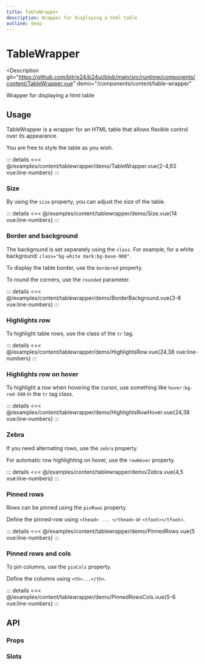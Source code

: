 ```yaml
---
title: TableWrapper
description: Wrapper for displaying a html table
outline: deep
---
```

<script setup>
import TableWrapperExample from '/examples/content/tablewrapper/TableWrapper.vue';
import BorderBackgroundExample from '/examples/content/tablewrapper/BorderBackground.vue';
import HighlightsRowExample from '/examples/content/tablewrapper/HighlightsRow.vue';
import HighlightsRowHoverExample from '/examples/content/tablewrapper/HighlightsRowHover.vue';
import ZebraExample from '/examples/content/tablewrapper/Zebra.vue';
import PinnedRowsExample from '/examples/content/tablewrapper/PinnedRows.vue';
import PinnedRowsColsExample from '/examples/content/tablewrapper/PinnedRowsCols.vue';
import SizeExample from '/examples/content/tablewrapper/Size.vue';
</script>
# TableWrapper

<Description
  git="https://github.com/bitrix24/b24ui/blob/main/src/runtime/components/content/TableWrapper.vue"
  demo="/components/content/table-wrapper"
>
  Wrapper for displaying a html table
</Description>

## Usage

TableWrapper is a wrapper for an HTML table that allows flexible control over its appearance.

You are free to style the table as you wish.

<div class="lg:min-h-[160px]">
  <ClientOnly>
    <TableWrapperExample light />
  </ClientOnly>
</div>

::: details
<<< @/examples/content/tablewrapper/demo/TableWrapper.vue{2-4,63 vue:line-numbers}
:::

### Size

By using the `size` property, you can adjust the size of the table.

<div class="lg:min-h-[160px]">
  <ClientOnly>
    <SizeExample light />
  </ClientOnly>
</div>

::: details
<<< @/examples/content/tablewrapper/demo/Size.vue{14 vue:line-numbers}
:::

### Border and background

The background is set separately using the `class`. For example, for a white background: `class="bg-white dark:bg-base-900"`.

To display the table border, use the `bordered` property.

To round the corners, use the `rounded` parameter.

<div class="lg:min-h-[160px]">
  <ClientOnly>
    <BorderBackgroundExample light />
  </ClientOnly>
</div>

::: details
<<< @/examples/content/tablewrapper/demo/BorderBackground.vue{3-8 vue:line-numbers}
:::

### Highlights row

To highlight table rows, use the class of the `tr` tag.

<div class="lg:min-h-[160px]">
  <ClientOnly>
    <HighlightsRowExample light />
  </ClientOnly>
</div>

::: details
<<< @/examples/content/tablewrapper/demo/HighlightsRow.vue{24,38 vue:line-numbers}
:::

### Highlights row on hover

To highlight a row when hovering the cursor, use something like `hover:bg-red-500` in the `tr` tag class.

<div class="lg:min-h-[160px]">
  <ClientOnly>
    <HighlightsRowHoverExample light />
  </ClientOnly>
</div>

::: details
<<< @/examples/content/tablewrapper/demo/HighlightsRowHover.vue{24,38 vue:line-numbers}
:::

### Zebra

If you need alternating rows, use the `zebra` property.

For automatic row highlighting on hover, use the `rowHover` property.

<div class="lg:min-h-[160px]">
  <ClientOnly>
    <ZebraExample light />
  </ClientOnly>
</div>

::: details
<<< @/examples/content/tablewrapper/demo/Zebra.vue{4,5 vue:line-numbers}
:::

### Pinned rows

Rows can be pinned using the `pinRows` property.

Define the pinned-row using `<thead> ... </thead>` or `<tfoot></tfoot>`.

<div class="lg:min-h-[160px]">
  <ClientOnly>
    <PinnedRowsExample light />
  </ClientOnly>
</div>

::: details
<<< @/examples/content/tablewrapper/demo/PinnedRows.vue{5 vue:line-numbers}
:::

### Pinned rows and cols

To pin columns, use the `pinCols` property.

Define the columns using `<th>...</th>`.

<div class="lg:min-h-[160px]">
  <ClientOnly>
    <PinnedRowsColsExample light />
  </ClientOnly>
</div>

::: details
<<< @/examples/content/tablewrapper/demo/PinnedRowsCols.vue{5-6 vue:line-numbers}
:::

## API

### Props

<ComponentProps component="TableWrapper" />

### Slots

<ComponentSlots component="TableWrapper" />
